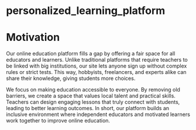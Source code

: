 # personalized_learning_platform
# Motivation
Our online education platform fills a gap by offering a fair space for all educators and learners. Unlike traditional platforms that require teachers to be linked with big institutions, our site lets anyone sign up without complex rules or strict tests. This way, hobbyists, freelancers, and experts alike can share their knowledge, giving students more choices.

We focus on making education accessible to everyone. By removing old barriers, we create a space that values local talent and practical skills. Teachers can design engaging lessons that truly connect with students, leading to better learning outcomes. In short, our platform builds an inclusive environment where independent educators and motivated learners work together to improve online education.